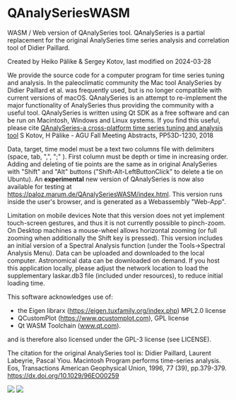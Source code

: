 # QAnalySeriesWASM
WASM / Web version of QAnalySeries tool. 
QAnalySeries is a partial replacement for the original AnalySeries time series analysis and correlation tool of Didier Paillard.


Created by Heiko Pälike & Sergey Kotov, last modified on 2024-03-28

We provide the source code for a computer program for time series tuning and analysis.
In the paleoclimatic community the Mac tool AnalySeries by Didier Paillard et al. was frequently used, but is no longer compatible with current versions of macOS. 
QAnalySeries is an attempt to re-implement the major functionality of AnalySeries thus providing the community with a useful tool. 
QAnalySeries is written using Qt SDK as a free software and can be run on Macintosh, Windows and Linux systems. 
If you find this useful, please cite 
[QAnalySeries-a cross-platform time series tuning and analysis tool](https://ui.adsabs.harvard.edu/abs/2018AGUFMPP53D1230K/abstract)
S Kotov, H Pälike - AGU Fall Meeting Abstracts, PP53D-1230, 2018

Data, target, time model must be a text two columns file with delimiters (space, tab, ",", ";" ). 
First column must be depth or time in increasing order. 
Adding and deleting of tie points are the same as in original AnalySeries with "Shift" and "Alt" buttons ("Shift-Alt-LeftButtonClick" to delete a tie on Ubuntu).
An **experimental** new version of QAnalySeries is now also available for testing at https://paloz.marum.de/QAnalySeriesWASM/index.html.
This version runs inside the user's browser, and is generated as a Webassembly "Web-App".

Limitation on mobile devices
Note that this version does not yet implement touch-screen gestures, and thus it is not currently possible to pinch-zoom. On Desktop machines a mouse-wheel allows horizontal zooming (or full zooming when additionally the Shift key is pressed).
This version includes an initial version of a Spectral Analysis function (under the Tools→Spectral Analysis Menu).
Data can be uploaded and downloaded to the local computer. Astronomical data can be downloaded on demand.
If you host this application locally, please adjust the network location to load the supplementary laskar.db3 file (included under resources), to reduce initial loading time.

This software acknowledges use of:
- the Eigen librarx (https://eigen.tuxfamily.org/index.php) MPL2.0 license
- QCustomPlot (https://www.qcustomplot.com), GPL license
- Qt WASM Toolchain (www.qt.com).

and is therefore also licensed under the GPL-3 license (see LICENSE).

The citation for the original AnalySeries tool is:
Didier Paillard, Laurent Labeyrie, Pascal Yiou. 
Macintosh Program performs time-series analysis. 
Eos, Transactions American Geophysical Union, 1996, 77 (39), pp.379-379. 
https://dx.doi.org/10.1029/96EO00259

![](readme_images/img.001.png)
![](readme_images/img.002.png)

